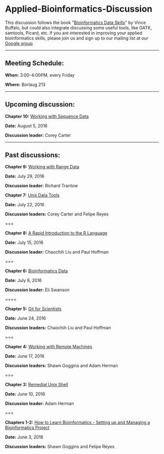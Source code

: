 # Applied-Bioinformatics-Discussion

This discussion follows the book "[Bioinformatics Data Skills](http://www.amazon.com/Bioinformatics-Data-Skills-Reproducible-Research/dp/1449367372)" by Vince Buffalo, but could also integrate discussing some useful tools, like GATK, samtools, Picard, etc. If you are interested in improving your applied bioinformatics skills, please join us and sign up to our mailing list at our [Google group](https://groups.google.com/forum/#!forum/applied_bioinformatics_discussion_umn)

***

## Meeting Schedule:

**When:** 3:00-4:00PM, every Friday

**Where:** Borlaug 213

***

## Upcoming discussion:

**Chapter 10:** [Working with Sequence Data ](https://github.com/MorrellLAB/Applied-Bioinformatics-Discussion/tree/master/Chapter9-Range_data)

**Date:** August 5, 2016

**Discussion leader:** Corey Carter 

***

## Past discussions:
**Chapter 9:** [Working with Range Data](https://github.com/MorrellLAB/Applied-Bioinformatics-Discussion/tree/master/Chapter9-Range_data)

**Date:** July 29, 2016

**Discussion leader:** Richard Trantow

**Chapter 7:** [Unix Data Tools](https://github.com/MorrellLAB/Applied-Bioinformatics-Discussion/tree/master/Chapter7-Unix_data_tools)

**Date:** July 22, 2016

**Discussion leaders:** Corey Carter and Felipe Reyes

===

**Chapter 8:** [A Rapid Introduction to the R Language](https://github.com/MorrellLAB/Applied-Bioinformatics-Discussion/tree/master/Chapter8-R_Introduction)

**Date:** July 15, 2016

**Discussion leader:** Chaochih Liu and Paul Hoffman

===

**Chapter 6:** [Bioinformatics Data](https://github.com/MorrellLAB/Applied-Bioinformatics-Discussion/tree/master/Chapter6-Bioinformatics_data)

**Date:** July 8, 2016

**Discussion leader:** Eli Swanson 

====

**Chapter 5:** [Git for Scientists](https://github.com/MorrellLAB/Applied-Bioinformatics-Discussion/tree/master/Chapter5-Git)

**Date:** June 24, 2016

**Discussion leaders:** Chaochih Liu and Paul Hoffman

===

**Chapter 4:** [Working with Remote Machines](https://github.com/MorrellLAB/Applied-Bioinformatics-Discussion/tree/master/Chapter4-Remote_Machines)

**Date:** June 17, 2016

**Discussion leaders:** Shawn Goggins and Adam Herman

===

**Chapter 3:** [Remedial Unix Shell](https://github.com/MorrellLAB/Applied-Bioinformatics-Discussion/tree/master/Chapter3-Unix) 

**Date:** June 10, 2016
 
**Discussion leader:** Adam Herman

===

**Chapters 1-2:**  [How to Learn Bioinformatics - Setting up and Managing a Bioinformatics Project](https://github.com/MorrellLAB/Applied-Bioinformatics-Discussion/tree/master/Chapters1-2-Getting_started)

**Date:** June 3, 2016

**Discussion leaders:** Shawn Goggins and Felipe Reyes
